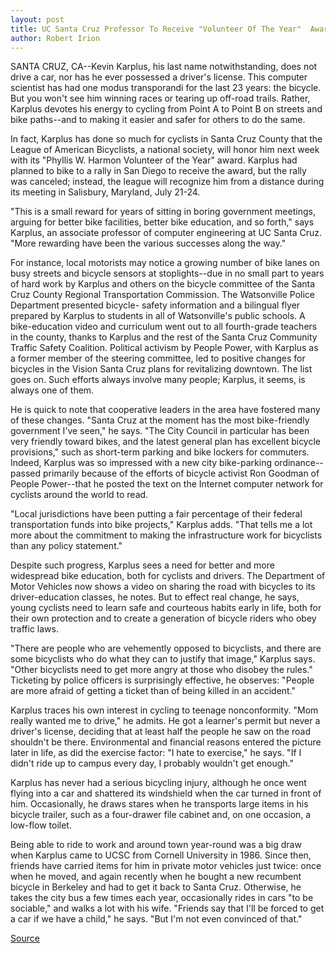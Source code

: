 ```yaml
---
layout: post
title: UC Santa Cruz Professor To Receive "Volunteer Of The Year"  Award From National Bicycling Society
author: Robert Irion
---	
```


SANTA CRUZ, CA--Kevin Karplus, his last name notwithstanding,  does not drive a car, nor has he ever possessed a driver's license.  This computer scientist has had one modus transporandi for the last  23 years: the bicycle. But you won't see him winning races or tearing  up off-road trails. Rather, Karplus devotes his energy to cycling  from Point A to Point B on streets and bike paths--and to making it  easier and safer for others to do the same.

In fact, Karplus has done so much for cyclists in Santa Cruz  County that the League of American Bicyclists, a national society,  will honor him next week with its "Phyllis W. Harmon Volunteer of  the Year" award. Karplus had planned to bike to a rally in San Diego  to receive the award, but the rally was canceled; instead, the league  will recognize him from a distance during its meeting in Salisbury,  Maryland, July 21-24.

"This is a small reward for years of sitting in boring  government meetings, arguing for better bike facilities, better bike  education, and so forth," says Karplus, an associate professor of  computer engineering at UC Santa Cruz. "More rewarding have been  the various successes along the way."

For instance, local motorists may notice a growing number of  bike lanes on busy streets and bicycle sensors at stoplights--due in  no small part to years of hard work by Karplus and others on the  bicycle committee of the Santa Cruz County Regional Transportation  Commission. The Watsonville Police Department presented bicycle- safety information and a bilingual flyer prepared by Karplus to  students in all of Watsonville's public schools. A bike-education  video and curriculum went out to all fourth-grade teachers in the  county, thanks to Karplus and the rest of the Santa Cruz Community  Traffic Safety Coalition. Political activism by People Power, with  Karplus as a former member of the steering committee, led to  positive changes for bicycles in the Vision Santa Cruz plans for  revitalizing downtown. The list goes on. Such efforts always involve  many people; Karplus, it seems, is always one of them.

He is quick to note that cooperative leaders in the area have  fostered many of these changes. "Santa Cruz at the moment has the  most bike-friendly government I've seen," he says. "The City Council  in particular has been very friendly toward bikes, and the latest  general plan has excellent bicycle provisions," such as short-term  parking and bike lockers for commuters. Indeed, Karplus was so  impressed with a new city bike-parking ordinance--passed primarily  because of the efforts of bicycle activist Ron Goodman of People  Power--that he posted the text on the Internet computer network  for cyclists around the world to read.

"Local jurisdictions have been putting a fair percentage of  their federal transportation funds into bike projects," Karplus adds.  "That tells me a lot more about the commitment to making the  infrastructure work for bicyclists than any policy statement."

Despite such progress, Karplus sees a need for better and more  widespread bike education, both for cyclists and drivers. The  Department of Motor Vehicles now shows a video on sharing the road  with bicycles to its driver-education classes, he notes. But to effect  real change, he says, young cyclists need to learn safe and courteous  habits early in life, both for their own protection and to create a  generation of bicycle riders who obey traffic laws.

"There are people who are vehemently opposed to bicyclists,  and there are some bicyclists who do what they can to justify that  image," Karplus says. "Other bicyclists need to get more angry at  those who disobey the rules." Ticketing by police officers is  surprisingly effective, he observes: "People are more afraid of  getting a ticket than of being killed in an accident."

Karplus traces his own interest in cycling to teenage  nonconformity. "Mom really wanted me to drive," he admits. He got a  learner's permit but never a driver's license, deciding that at least  half the people he saw on the road shouldn't be there. Environmental  and financial reasons entered the picture later in life, as did the  exercise factor: "I hate to exercise," he says. "If I didn't ride up to  campus every day, I probably wouldn't get enough."

Karplus has never had a serious bicycling injury, although he  once went flying into a car and shattered its windshield when the  car turned in front of him. Occasionally, he draws stares when he  transports large items in his bicycle trailer, such as a four-drawer  file cabinet and, on one occasion, a low-flow toilet.

Being able to ride to work and around town year-round was a  big draw when Karplus came to UCSC from Cornell University in  1986\. Since then, friends have carried items for him in private  motor vehicles just twice: once when he moved, and again recently  when he bought a new recumbent bicycle in Berkeley and had to get  it back to Santa Cruz. Otherwise, he takes the city bus a few times  each year, occasionally rides in cars "to be sociable," and walks a lot  with his wife. "Friends say that I'll be forced to get a car if we have  a child," he says. "But I'm not even convinced of that."

[Source](http://www1.ucsc.edu/news_events/press_releases/archive/94-95/07-94/071194-UCSC_professor_wins.html "Permalink to 071194-UCSC_professor_wins")
